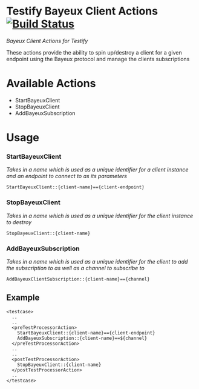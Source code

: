 Testify Bayeux Client Actions [![Build Status](https://travis-ci.org/testify/BayeuxClientActions.svg?branch=master)](https://travis-ci.org/testify/BayeuxClientActions)
=============================
*Bayeux Client Actions for Testify*

These actions provide the ability to spin up/destroy a client for a given endpoint using the Bayeux protocol and manage the clients subscriptions

# Available Actions
* StartBayeuxClient
* StopBayeuxClient
* AddBayeuxSubscription

# Usage
### StartBayeuxClient
  *Takes in a name which is used as a unique identifier for a client instance and an endpoint to connect to as its parameters*

    StartBayeuxClient::{client-name}=={client-endpoint}

### StopBayeuxClient
  *Takes in a name which is used as a unique identifier for the client instance to destroy*

    StopBayeuxClient::{client-name}

### AddBayeuxSubscription
  *Takes in a name which is used as a unique identifier for the client to add the subscription to as well as a channel to subscribe to*

    AddBayeuxClientSubscription::{client-name}=={channel}
## Example

    <testcase>
      ..
      ..
      <preTestProcessorAction>
        StartBayeuxClient::{client-name}=={client-endpoint}
        AddBayeuxSubscription::{client-name}==${channel}
      </preTestProcessorAction>
      ..
      ..
      <postTestProcessorAction>
        StopBayeuxClient::{client-name}
      </postTestProcessorAction>
      ..
    </testcase>

